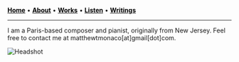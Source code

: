 <a href="/" style="color: black">**Home**</a> • <a href="/about" style="color: black">**About**</a> • <a href="/works" style="color: black">**Works**</a> • <a href="/listen" style="color: black">**Listen**</a> • <a href="/writings" style="color: black">**Writings**</a>

***

I am a Paris-based composer and pianist, originally from New Jersey. Feel free to contact me at matthewtmonaco[at]gmail[dot]com.

![Headshot](IMG_9929_0.jpg)
